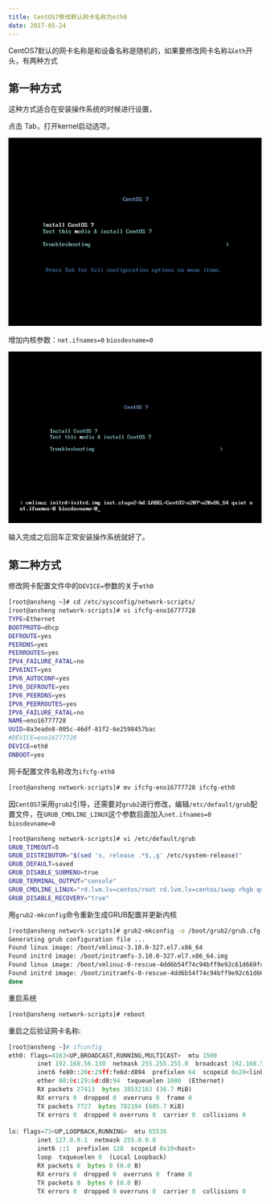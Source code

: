 ```yaml
---
title: CentOS7修改默认网卡名称为eth0
date: 2017-05-24
---
```


CentOS7默认的网卡名称是和设备名称是随机的，如果要修改网卡名称以`eth`开头，有两种方式

## 第一种方式

这种方式适合在安装操作系统的时候进行设置，

点击 Tab，打开kernel启动选项，

![1483017802](/images/2016/12/1483017802.png)

增加内核参数：`net.ifnames=0` `biosdevname=0`

![1483017802](/images/2016/12/1483017825.png)

输入完成之后回车正常安装操作系统就好了。

## 第二种方式

修改网卡配置文件中的`DEVICE=`参数的关于`eth0`

```bash
[root@ansheng ~]# cd /etc/sysconfig/network-scripts/
[root@ansheng network-scripts]# vi ifcfg-eno16777728
TYPE=Ethernet
BOOTPROTO=dhcp
DEFROUTE=yes
PEERDNS=yes
PEERROUTES=yes
IPV4_FAILURE_FATAL=no
IPV6INIT=yes
IPV6_AUTOCONF=yes
IPV6_DEFROUTE=yes
IPV6_PEERDNS=yes
IPV6_PEERROUTES=yes
IPV6_FAILURE_FATAL=no
NAME=eno16777728
UUID=8a3eade8-005c-46df-81f2-6e2598457bac
#DEVICE=eno16777728
DEVICE=eth0
ONBOOT=yes
```

网卡配置文件名称改为`ifcfg-eth0`

```bash
[root@ansheng network-scripts]# mv ifcfg-eno16777728 ifcfg-eth0
```

因`CentOS7`采用`grub2`引导，还需要对`grub2`进行修改，编辑`/etc/default/grub`配置文件，在`GRUB_CMDLINE_LINUX`这个参数后面加入`net.ifnames=0 biosdevname=0`

```bash
[root@ansheng network-scripts]# vi /etc/default/grub
GRUB_TIMEOUT=5
GRUB_DISTRIBUTOR="$(sed 's, release .*$,,g' /etc/system-release)"
GRUB_DEFAULT=saved
GRUB_DISABLE_SUBMENU=true
GRUB_TERMINAL_OUTPUT="console"
GRUB_CMDLINE_LINUX="rd.lvm.lv=centos/root rd.lvm.lv=centos/swap rhgb quiet net.ifnames=0 biosdevname=0"
GRUB_DISABLE_RECOVERY="true"
```

用`grub2-mkconfig`命令重新生成GRUB配置并更新内核

```bash
[root@ansheng network-scripts]# grub2-mkconfig -o /boot/grub2/grub.cfg
Generating grub configuration file ...
Found linux image: /boot/vmlinuz-3.10.0-327.el7.x86_64
Found initrd image: /boot/initramfs-3.10.0-327.el7.x86_64.img
Found linux image: /boot/vmlinuz-0-rescue-4dd6b54f74c94bff9e92c61d669fc195
Found initrd image: /boot/initramfs-0-rescue-4dd6b54f74c94bff9e92c61d669fc195.img
done
```

重启系统

```bash
[root@ansheng network-scripts]# reboot 
```

重启之后验证网卡名称:

```python
[root@ansheng ~]# ifconfig 
eth0: flags=4163<UP,BROADCAST,RUNNING,MULTICAST>  mtu 1500
        inet 192.168.56.130  netmask 255.255.255.0  broadcast 192.168.56.255
        inet6 fe80::20c:29ff:fe6d:d894  prefixlen 64  scopeid 0x20<link>
        ether 00:0c:29:6d:d8:94  txqueuelen 1000  (Ethernet)
        RX packets 27413  bytes 38532163 (36.7 MiB)
        RX errors 0  dropped 0  overruns 0  frame 0
        TX packets 7727  bytes 702194 (685.7 KiB)
        TX errors 0  dropped 0 overruns 0  carrier 0  collisions 0

lo: flags=73<UP,LOOPBACK,RUNNING>  mtu 65536
        inet 127.0.0.1  netmask 255.0.0.0
        inet6 ::1  prefixlen 128  scopeid 0x10<host>
        loop  txqueuelen 0  (Local Loopback)
        RX packets 0  bytes 0 (0.0 B)
        RX errors 0  dropped 0  overruns 0  frame 0
        TX packets 0  bytes 0 (0.0 B)
        TX errors 0  dropped 0 overruns 0  carrier 0  collisions 0
```